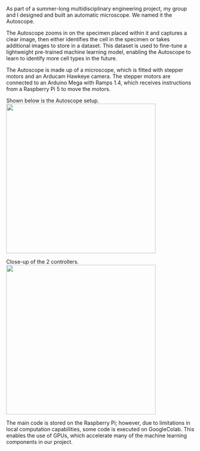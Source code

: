 As part of a summer-long multidisciplinary engineering project, my group and I designed and built an automatic microscope. We named it the Autoscope. 

The Autoscope zooms in on the specimen placed within it and captures a clear image, then either identifies the cell in the specimen or takes additional images to store in a dataset. This dataset is used to fine-tune a lightweight pre-trained machine learning model, enabling the Autoscope to learn to identify more cell types in the future.

The Autoscope is made up of a microscope, which is fitted with stepper motors and an Arducam Hawkeye camera. The stepper motors are connected to an Arduino Mega with Ramps 1.4, which receives instructions from a Raspberry Pi 5 to move the motors.

Shown below is the Autoscope setup.
</br>
<img src="https://github.com/user-attachments/assets/cbe82beb-ff4f-4d17-aad4-15c488782f29" width="400"/>

Close-up of the 2 controllers.
</br>
<img src="https://github.com/user-attachments/assets/b3e0eb6c-d14f-4887-a5f2-2a92b9e2d1aa" width="400"/>

The main code is stored on the Raspberry Pi; however, due to limitations in local computation capabilities, some code is executed on GoogleColab. This enables the use of GPUs, which accelerate many of the machine learning components in our project.
